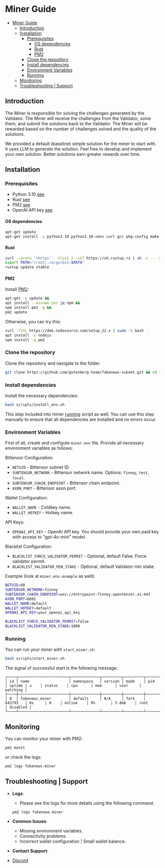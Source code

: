 # Miner Guide

- [Miner Guide](#miner-guide)
  - [Introduction](#introduction)
  - [Installation](#installation)
    - [Prerequisites](#prerequisites)
      - [OS dependencies](#os-dependencies)
      - [Rust](#rust)
      - [PM2](#pm2)
    - [Clone the repository](#clone-the-repository)
    - [Install dependencies](#install-dependencies)
    - [Environment Variables](#environment-variables)
    - [Running](#running)
  - [Monitoring](#monitoring)
  - [Troubleshooting | Support](#troubleshooting--support)


## Introduction
The Miner is responsible for solving the challenges generated by the Validator. The Miner will receive the challenges from the Validator, solve them, and submit the solutions back to the Validator. The Miner will be rewarded based on the number of challenges solved and the quality of the solutions.

We provided a default (baseline) simple solution for the miner to start with. It uses LLM to generate the solution.
Feel free to develop and implement your own solution. Better solutions earn greater rewards over time.

## Installation

### Prerequisites

* Python 3.10 [see](#os-dependencies)
* Rust [see](#rust)
* PM2 [see](#pm2)
* OpenAI API key [see](#environment-variables)

#### OS dependencies
```bash
apt-get update
apt-get install -y python3.10 python3.10-venv curl gcc pkg-config make git
```

#### Rust
```bash
curl --proto '=https' --tlsv1.2 -sSf https://sh.rustup.rs | sh -s -- -y
export PATH="/root/.cargo/bin:$PATH"
rustup update stable
```

#### PM2
Install [PM2](https://pm2.io/docs/runtime/guide/installation/):

```bash
apt-get -y update && 
apt install --assume-yes jq npm && 
npm install pm2 -g && 
pm2 update
```

Otherwise, you can try this:

```bash
curl -fsSL https://deb.nodesource.com/setup_22.x | sudo -E bash -
apt install -y nodejs
npm install -g pm2
```

### Clone the repository
Clone the repository and navigate to the folder.
 
```bash
git clone https://github.com/gutenberg-team/fakenews-subnet.git && cd fakenews-subnet
```

### Install dependencies
Install the necessary dependencies:

```bash 
bash scripts/install_env.sh
```
This step included into miner [running](#running) script as well. You can use this step manually to ensure that all dependencies are installed and no errors occur.

### Environment Variables

First of all, create and configute `miner.env` file.
Provide all necessary environment variables as follows:

Bittensor Configuration:
* `NETUID` - Bittensor subnet ID.
* `SUBTENSOR_NETWORK` - Bittensor network name. Options: `finney`, `test`, `local`.
* `SUBTENSOR_CHAIN_ENDPOINT` - Bittensor chain endpoint.
* `AXON_PORT` - Bittensor axon port.

Wallet Configuration:
* `WALLET_NAME` - Coldkey name.
* `WALLET_HOTKEY` - Hotkey name.

API Keys:
* `OPENAI_API_KEY` - OpenAI API key. You should provide your own paid key with access to "gpt-4o-mini" model.

Blacklist Configuration:
* `BLACKLIST_FORCE_VALIDATOR_PERMIT` - Optional, default False. Force validator permit.
* `BLACKLIST_VALIDATOR_MIN_STAKE` - Optional, default Validator min stake.

Example (look at `miner.env.example` as well):
```bash
NETUID=60
SUBTENSOR_NETWORK=finney
SUBTENSOR_CHAIN_ENDPOINT=wss://entrypoint-finney.opentensor.ai:443
AXON_PORT=8091
WALLET_NAME=default
WALLET_HOTKEY=default
OPENAI_API_KEY=your_openai_api_key

BLACKLIST_FORCE_VALIDATOR_PERMIT=false
BLACKLIST_VALIDATOR_MIN_STAKE=1000
```

### Running

You can run your miner with `start_miner.sh`:

```bash
bash scripts/start_miner.sh 
```
The signal of successful start is the following message:
```
┌────┬───────────────────────┬─────────────┬─────────┬─────────┬──────────┬────────┬──────┬───────────┬──────────┬──────────┬──────────┬──────────┐
│ id │ name                  │ namespace   │ version │ mode    │ pid      │ uptime │ ↺    │ status    │ cpu      │ mem      │ user     │ watching │
├────┼───────────────────────┼─────────────┼─────────┼─────────┼──────────┼────────┼──────┼───────────┼──────────┼──────────┼──────────┼──────────┤
│ 0  │ fakenews_miner        │ default     │ N/A     │ fork    │ 643793   │ 0s     │ 0    │ online    │ 0%       │ 5.8mb    │ root     │ disabled │
└────┴───────────────────────┴─────────────┴─────────┴─────────┴──────────┴────────┴──────┴───────────┴──────────┴──────────┴──────────┴──────────┘
```

## Monitoring

You can monitor your miner with PM2:

```bash
pm2 monit
```

or check the logs:

```bash
pm2 logs fakenews-miner
```

## Troubleshooting | Support

- **Logs**:
  - Please see the logs for more details using the following command.
  ```bash
  pm2 logs fakenews-miner
  ```
- **Common Issues**:
  - Missing environment variables.
  - Connectivity problems.
  - Incorrect wallet configuration | Small wallet balance.

- **Contact Support**:
- [Discord](https://discord.gg/MA5hwj2Q)
